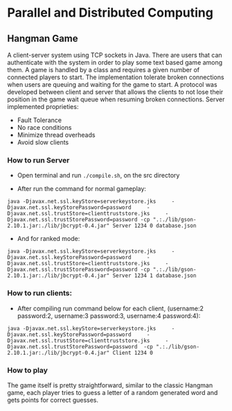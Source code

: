# Parallel and Distributed Computing

## Hangman Game

A client-server system using TCP sockets in Java. There are users that can authenticate with the system in order to play some text based game among them. A game is handled by a class and requires a given number of connected players to start. The implementation tolerate broken connections when users are queuing and waiting for the game to start. A protocol was developed between client and server that allows the clients to not lose their position in the game wait queue when resuming broken connections. Server implemented proprieties:

- Fault Tolerance
- No race conditions
- Minimize thread overheads
- Avoid slow clients

### How to run Server

* Open terminal and run `./compile.sh`, on the src directory

* After run the command for normal gameplay:

```
java -Djavax.net.ssl.keyStore=serverkeystore.jks     -Djavax.net.ssl.keyStorePassword=password     -Djavax.net.ssl.trustStore=clienttruststore.jks     -Djavax.net.ssl.trustStorePassword=password -cp ".:./lib/gson-2.10.1.jar:./lib/jbcrypt-0.4.jar" Server 1234 0 database.json
```

* And for ranked mode:

```
java -Djavax.net.ssl.keyStore=serverkeystore.jks     -Djavax.net.ssl.keyStorePassword=password     -Djavax.net.ssl.trustStore=clienttruststore.jks     -Djavax.net.ssl.trustStorePassword=password -cp ".:./lib/gson-2.10.1.jar:./lib/jbcrypt-0.4.jar" Server 1234 1 database.json
```

### How to run clients:

* After compiling run command below for each client, (username:2 password:2, username:3 password:3, username:4 password:4):

```
java -Djavax.net.ssl.keyStore=serverkeystore.jks     -Djavax.net.ssl.keyStorePassword=password     -Djavax.net.ssl.trustStore=clienttruststore.jks     -Djavax.net.ssl.trustStorePassword=password  -cp ".:./lib/gson-2.10.1.jar:./lib/jbcrypt-0.4.jar" Client 1234 0
```

### How to play

The game itself is pretty straightforward, similar to the classic Hangman game, each player tries to guess a letter of a random generated word and gets points for correct guesses.
